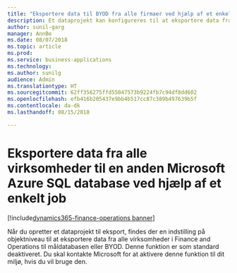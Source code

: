 ```yaml
--- 
title: "Eksportere data til BYOD fra alle firmaer ved hjælp af et enkelt job"
description: Et dataprojekt kan konfigureres til at eksportere data fra alle virksomheder til BYOD
author: sunil-garg
manager: AnnBe
ms.date: 08/07/2018
ms.topic: article
ms.prod: 
ms.service: business-applications
ms.technology: 
ms.author: sunilg
audience: Admin
ms.translationtype: HT
ms.sourcegitcommit: 62ff356275ffd55047573b9224fb7c94df8dd602
ms.openlocfilehash: efb416b205437e9bb4b517cc87c389b497639b5f
ms.contentlocale: da-dk
ms.lasthandoff: 08/15/2018

--- 
```


#  <a name="export-data-from-all-companies-to-another-microsoft-azure-sql-database-by-using-a-single-job"></a>Eksportere data fra alle virksomheder til en anden Microsoft Azure SQL database ved hjælp af et enkelt job 

[!include[dynamics365-finance-operations banner](../includes/dynamics365-finance-operations.md)]

 
 
Når du opretter et dataprojekt til eksport, findes der en indstilling på objektniveau til at eksportere data fra alle virksomheder i Finance and Operations til måldatabasen eller BYOD. Denne funktion er som standard deaktiveret. Du skal kontakte Microsoft for at aktivere denne funktion til dit miljø, hvis du vil bruge den. 

